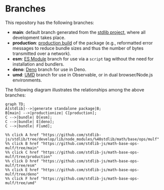 <!--

@license Apache-2.0

Copyright (c) 2022 The Stdlib Authors.

Licensed under the Apache License, Version 2.0 (the "License");
you may not use this file except in compliance with the License.
You may obtain a copy of the License at

    http://www.apache.org/licenses/LICENSE-2.0

Unless required by applicable law or agreed to in writing, software
distributed under the License is distributed on an "AS IS" BASIS,
WITHOUT WARRANTIES OR CONDITIONS OF ANY KIND, either express or implied.
See the License for the specific language governing permissions and
limitations under the License.

-->

# Branches

This repository has the following branches:

-   **main**: default branch generated from the [stdlib project][stdlib-url], where all development takes place.
-   **production**: [production build][production-url] of the package (e.g., reformatted error messages to reduce bundle sizes and thus the number of bytes transmitted over a network).
-   **esm**: [ES Module][esm-url] branch for use via a `script` tag without the need for installation and bundlers.
-   **deno**: [Deno][deno-url] branch for use in Deno.
-   **umd**: [UMD][umd-url] branch for use in Observable, or in dual browser/Node.js environments.

The following diagram illustrates the relationships among the above branches:

```mermaid
graph TD;
A[stdlib]-->|generate standalone package|B;
B[main] -->|productionize| C[production];
C -->|bundle| D[esm];
C -->|bundle| E[deno];
C -->|bundle| F[umd];

%% click A href "https://github.com/stdlib-js/stdlib/tree/develop/lib/node_modules/%40stdlib/math/base/ops/mulf"
%% click B href "https://github.com/stdlib-js/math-base-ops-mulf/tree/main"
%% click C href "https://github.com/stdlib-js/math-base-ops-mulf/tree/production"
%% click D href "https://github.com/stdlib-js/math-base-ops-mulf/tree/esm"
%% click E href "https://github.com/stdlib-js/math-base-ops-mulf/tree/deno"
%% click F href "https://github.com/stdlib-js/math-base-ops-mulf/tree/umd"
```

[stdlib-url]: https://github.com/stdlib-js/stdlib/tree/develop/lib/node_modules/%40stdlib/math/base/ops/mulf
[production-url]: https://github.com/stdlib-js/math-base-ops-mulf/tree/production
[deno-url]: https://github.com/stdlib-js/math-base-ops-mulf/tree/deno
[umd-url]: https://github.com/stdlib-js/math-base-ops-mulf/tree/umd
[esm-url]: https://github.com/stdlib-js/math-base-ops-mulf/tree/esm